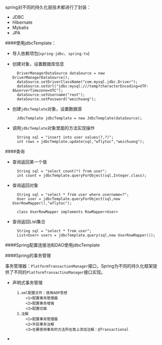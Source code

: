 spring对不同的持久化层技术都进行了封装：

* JDBC
* Hibernate
* Mybatis
* JPA


####使用jdbcTemplate：

* 导入依赖项包(`spring-jdbc`、`spring-tx`)

* 创建对象，设置数据库信息


		DriverManagerDataSource dataSource = new DriverManagerDataSource();
        dataSource.setDriverClassName("com.mysql.jdbc.Driver");
        dataSource.setUrl("jdbc:mysql:///temp?characterEncoding=UTF-8&serverTimezone=UTC");
        dataSource.setUsername("root");
        dataSource.setPassword("weichuang");

* 创建`jdbcTemplate`对象，设置数据源

		JdbcTemplate jdbcTemplate = new JdbcTemplate(dataSource);

* 调用`jdbcTemplate`对象里面的方法实现操作

		String sql = "insert into user values(?,?)";
        int rows = jdbcTemplate.update(sql,"wflytoc","weichuang");


####查询

* 查询返回某一个值

		String sql = "select count(*) from user";
        int count = jdbcTemplate.queryForObject(sql,Integer.class);

* 查询返回对象

		String sql = "select * from user where username=?";
        User user = jdbcTemplate.queryForObject(sql,new UserRowMapper(),"wflytoc");

		class UserRowMapper implements RowMapper<User>
* 查询返回List集合

		String sql = "select * from user";
        List<User> users = jdbcTemplate.query(sql,new UserRowMapper());


####Spring配置连接池和DAO使用jdbcTemplate

####Spring的事务管理

事务管理器：`PlatformTransactionManager`接口，Spring为不同的持久化框架提供了不同的`PlatformTransactinoManager`接口实现。

* 声明式事务管理

		1.xml配置文件：使用AOP思想
			<1>配置事务管理器
			<2>配置事务增强
			<3>配置切面
		2.注解
			<1>配置事务管理器
			<2>开启事务注解
			<3>在要使用事务的方法所在类上添加注解：@Transactional
* 

